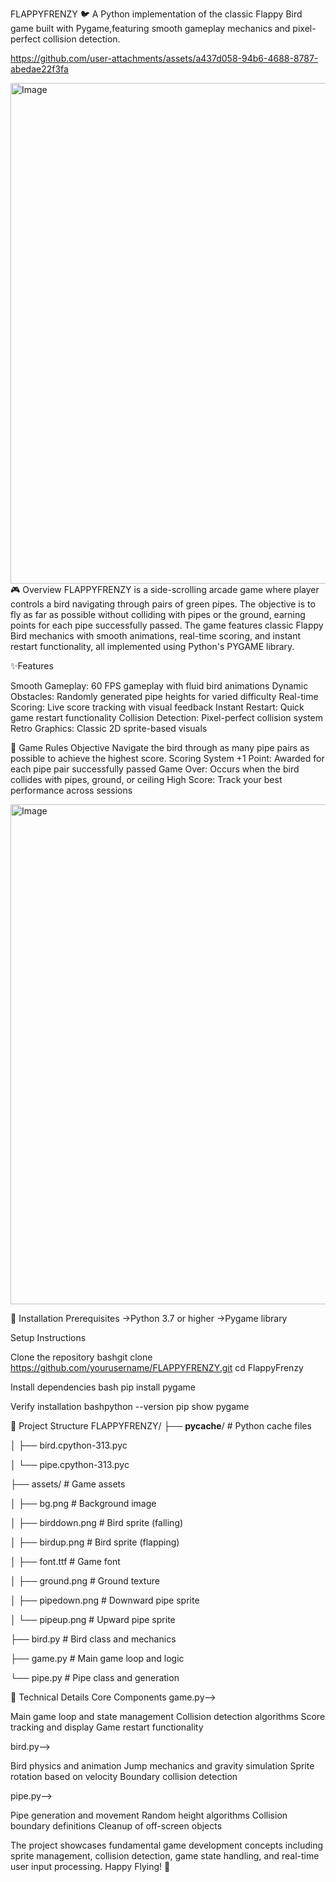 FLAPPYFRENZY 🐦
A Python implementation of the classic Flappy Bird game built with Pygame,featuring smooth gameplay mechanics and pixel-perfect collision detection.


https://github.com/user-attachments/assets/a437d058-94b6-4688-8787-abedae22f3fa




<img width="610" height="801" alt="Image" src="https://github.com/user-attachments/assets/34ea741b-1705-4ba7-89fc-62b70d98cfeb" />
🎮 Overview
FLAPPYFRENZY is a side-scrolling arcade game where player controls a bird navigating through pairs of green pipes. The objective is to fly as far as possible without
colliding with pipes or the ground, earning points for each pipe successfully passed.
The game features classic Flappy Bird mechanics with smooth animations, real-time scoring, and instant restart functionality, all implemented using Python's PYGAME library.

✨Features

Smooth Gameplay: 60 FPS gameplay with fluid bird animations
Dynamic Obstacles: Randomly generated pipe heights for varied difficulty
Real-time Scoring: Live score tracking with visual feedback
Instant Restart: Quick game restart functionality
Collision Detection: Pixel-perfect collision system
Retro Graphics: Classic 2D sprite-based visuals

🎯 Game Rules
Objective
Navigate the bird through as many pipe pairs as possible to achieve the highest score.
Scoring System
+1 Point: Awarded for each pipe pair successfully passed
Game Over: Occurs when the bird collides with pipes, ground, or ceiling
High Score: Track your best performance across sessions

<img width="608" height="800" alt="Image" src="https://github.com/user-attachments/assets/1202c3ad-229c-4ef3-b5a7-36c41b555bb1" />


🚀 Installation
Prerequisites
->Python 3.7 or higher
->Pygame library

Setup Instructions

Clone the repository
bashgit clone https://github.com/yourusername/FLAPPYFRENZY.git
cd FlappyFrenzy

Install dependencies
bash pip install pygame

Verify installation
bashpython --version
pip show pygame


📁 Project Structure
FLAPPYFRENZY/
├── __pycache__/           # Python cache files

│   ├── bird.cpython-313.pyc

│   └── pipe.cpython-313.pyc

├── assets/                # Game assets

│   ├── bg.png            # Background image

│   ├── birddown.png      # Bird sprite (falling)

│   ├── birdup.png        # Bird sprite (flapping)

│   ├── font.ttf          # Game font

│   ├── ground.png        # Ground texture

│   ├── pipedown.png      # Downward pipe sprite

│   └── pipeup.png        # Upward pipe sprite

├── bird.py               # Bird class and mechanics

├── game.py               # Main game loop and logic

└── pipe.py               # Pipe class and generation



🔧 Technical Details
Core Components
game.py-->

Main game loop and state management
Collision detection algorithms
Score tracking and display
Game restart functionality

bird.py-->

Bird physics and animation
Jump mechanics and gravity simulation
Sprite rotation based on velocity
Boundary collision detection

pipe.py-->

Pipe generation and movement
Random height algorithms
Collision boundary definitions
Cleanup of off-screen objects

The project showcases fundamental game development concepts including sprite management, collision detection,
game state handling, and real-time user input processing.
Happy Flying! 🚀


